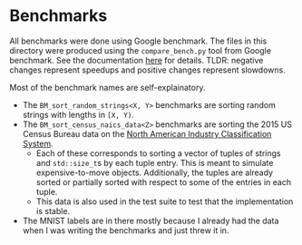# Benchmarks

All benchmarks were done using Google benchmark.  The files in this directory were produced using the `compare_bench.py` tool from Google benchmark.  See the documentation [here](https://github.com/google/benchmark/blob/master/docs/tools.md) for details.  TLDR: negative changes represent speedups and positive changes represent slowdowns.

Most of the benchmark names are self-explainatory.
* The `BM_sort_random_strings<X, Y>` benchmarks are sorting random strings with lengths in `[X, Y)`.
* The `BM_sort_census_naics_data<Z>` benchmarks are sorting the 2015 US Census Bureau data on the [North American Industry Classification System](https://www.census.gov/eos/www/naics/).
    * Each of these corresponds to sorting a vector of tuples of strings and `std::size_t`s by each tuple entry. This is meant to simulate expensive-to-move objects.  Additionally, the tuples are already sorted or partially sorted with respect to some of the entries in each tuple. 
    * This data is also used in the test suite to test that the implementation is stable.
* The MNIST labels are in there mostly because I already had the data when I was writing the benchmarks and just threw it in.
